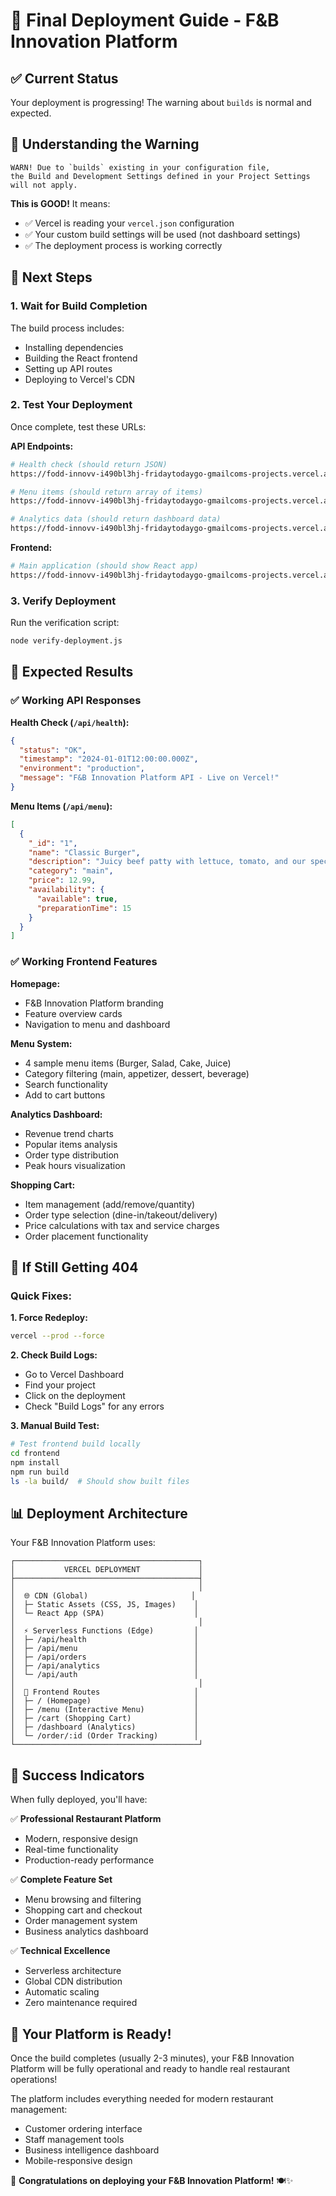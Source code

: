 # 🚀 Final Deployment Guide - F&B Innovation Platform

## ✅ Current Status
Your deployment is progressing! The warning about `builds` is normal and expected.

## 🔧 Understanding the Warning
```
WARN! Due to `builds` existing in your configuration file, 
the Build and Development Settings defined in your Project Settings will not apply.
```

**This is GOOD!** It means:
- ✅ Vercel is reading your `vercel.json` configuration
- ✅ Your custom build settings will be used (not dashboard settings)
- ✅ The deployment process is working correctly

## 🎯 Next Steps

### 1. Wait for Build Completion
The build process includes:
- Installing dependencies
- Building the React frontend
- Setting up API routes
- Deploying to Vercel's CDN

### 2. Test Your Deployment
Once complete, test these URLs:

**API Endpoints:**
```bash
# Health check (should return JSON)
https://fodd-innovv-i490bl3hj-fridaytodaygo-gmailcoms-projects.vercel.app/api/health

# Menu items (should return array of items)
https://fodd-innovv-i490bl3hj-fridaytodaygo-gmailcoms-projects.vercel.app/api/menu

# Analytics data (should return dashboard data)
https://fodd-innovv-i490bl3hj-fridaytodaygo-gmailcoms-projects.vercel.app/api/analytics/dashboard/demo
```

**Frontend:**
```bash
# Main application (should show React app)
https://fodd-innovv-i490bl3hj-fridaytodaygo-gmailcoms-projects.vercel.app/
```

### 3. Verify Deployment
Run the verification script:
```bash
node verify-deployment.js
```

## 🎉 Expected Results

### ✅ Working API Responses

**Health Check (`/api/health`):**
```json
{
  "status": "OK",
  "timestamp": "2024-01-01T12:00:00.000Z",
  "environment": "production",
  "message": "F&B Innovation Platform API - Live on Vercel!"
}
```

**Menu Items (`/api/menu`):**
```json
[
  {
    "_id": "1",
    "name": "Classic Burger",
    "description": "Juicy beef patty with lettuce, tomato, and our special sauce",
    "category": "main",
    "price": 12.99,
    "availability": {
      "available": true,
      "preparationTime": 15
    }
  }
]
```

### ✅ Working Frontend Features

**Homepage:**
- F&B Innovation Platform branding
- Feature overview cards
- Navigation to menu and dashboard

**Menu System:**
- 4 sample menu items (Burger, Salad, Cake, Juice)
- Category filtering (main, appetizer, dessert, beverage)
- Search functionality
- Add to cart buttons

**Analytics Dashboard:**
- Revenue trend charts
- Popular items analysis
- Order type distribution
- Peak hours visualization

**Shopping Cart:**
- Item management (add/remove/quantity)
- Order type selection (dine-in/takeout/delivery)
- Price calculations with tax and service charges
- Order placement functionality

## 🔧 If Still Getting 404

### Quick Fixes:

**1. Force Redeploy:**
```bash
vercel --prod --force
```

**2. Check Build Logs:**
- Go to Vercel Dashboard
- Find your project
- Click on the deployment
- Check "Build Logs" for any errors

**3. Manual Build Test:**
```bash
# Test frontend build locally
cd frontend
npm install
npm run build
ls -la build/  # Should show built files
```

## 📊 Deployment Architecture

Your F&B Innovation Platform uses:

```
┌─────────────────────────────────────────┐
│           VERCEL DEPLOYMENT             │
├─────────────────────────────────────────┤
│                                         │
│  🌐 CDN (Global)                       │
│  ├─ Static Assets (CSS, JS, Images)    │
│  └─ React App (SPA)                    │
│                                         │
│  ⚡ Serverless Functions (Edge)         │
│  ├─ /api/health                        │
│  ├─ /api/menu                          │
│  ├─ /api/orders                        │
│  ├─ /api/analytics                     │
│  └─ /api/auth                          │
│                                         │
│  📱 Frontend Routes                     │
│  ├─ / (Homepage)                       │
│  ├─ /menu (Interactive Menu)           │
│  ├─ /cart (Shopping Cart)              │
│  ├─ /dashboard (Analytics)             │
│  └─ /order/:id (Order Tracking)        │
└─────────────────────────────────────────┘
```

## 🎯 Success Indicators

When fully deployed, you'll have:

✅ **Professional Restaurant Platform**
- Modern, responsive design
- Real-time functionality
- Production-ready performance

✅ **Complete Feature Set**
- Menu browsing and filtering
- Shopping cart and checkout
- Order management system
- Business analytics dashboard

✅ **Technical Excellence**
- Serverless architecture
- Global CDN distribution
- Automatic scaling
- Zero maintenance required

## 🚀 Your Platform is Ready!

Once the build completes (usually 2-3 minutes), your F&B Innovation Platform will be fully operational and ready to handle real restaurant operations!

The platform includes everything needed for modern restaurant management:
- Customer ordering interface
- Staff management tools
- Business intelligence dashboard
- Mobile-responsive design

🎉 **Congratulations on deploying your F&B Innovation Platform!** 🍽️✨